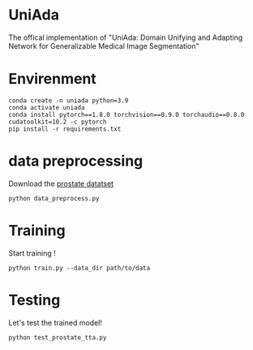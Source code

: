 # UniAda
The offical implementation of "UniAda: Domain Unifying and Adapting Network for Generalizable Medical Image Segmentation"


# Envirenment
```shell
conda create -n uniada python=3.9
conda activate uniada
conda install pytorch==1.8.0 torchvision==0.9.0 torchaudio==0.8.0 cudatoolkit=10.2 -c pytorch
pip install -r requirements.txt
```

# data preprocessing
Download the [prostate datatset](https://liuquande.github.io/SAML/) 
```shell
python data_preprocess.py
```

# Training
Start training !
```shell
python train.py --data_dir path/to/data
```

# Testing
Let's test the trained model!
```shell
python test_prostate_tta.py
```

